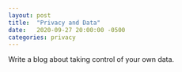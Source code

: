 ```yaml
---
layout: post
title:  "Privacy and Data"
date:   2020-09-27 20:00:00 -0500
categories: privacy
---
```


Write a blog about taking control of your own data.

[Mine]: https://saymineapp.com/login
[Have I Been Pwned]: https://haveibeenpwned.com/

